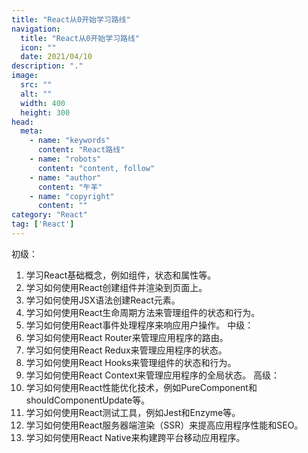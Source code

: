 ```yaml
---
title: "React从0开始学习路线"
navigation:
  title: "React从0开始学习路线"
  icon: ""
  date: 2021/04/10
description: "."
image:
  src: ""
  alt: ""
  width: 400
  height: 300
head:
  meta:
    - name: "keywords"
      content: "React路线"
    - name: "robots"
      content: "content, follow"
    - name: "author"
      content: "午羊"
    - name: "copyright"
      content: ""
category: "React"
tag: ['React']
---
```


初级：
1. 学习React基础概念，例如组件，状态和属性等。
2. 学习如何使用React创建组件并渲染到页面上。
3. 学习如何使用JSX语法创建React元素。
4. 学习如何使用React生命周期方法来管理组件的状态和行为。
5. 学习如何使用React事件处理程序来响应用户操作。
中级：
1. 学习如何使用React Router来管理应用程序的路由。
2. 学习如何使用React Redux来管理应用程序的状态。
3. 学习如何使用React Hooks来管理组件的状态和行为。
4. 学习如何使用React Context来管理应用程序的全局状态。
高级：
1. 学习如何使用React性能优化技术，例如PureComponent和shouldComponentUpdate等。
2. 学习如何使用React测试工具，例如Jest和Enzyme等。
3. 学习如何使用React服务器端渲染（SSR）来提高应用程序性能和SEO。
4. 学习如何使用React Native来构建跨平台移动应用程序。